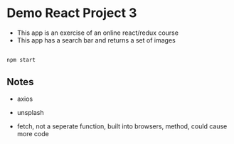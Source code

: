 # Demo React Project 3
- This app is an exercise of an online react/redux course
- This app has a search bar and returns a set of images

##
`npm start`

## Notes
- axios
- unsplash
 

- fetch, not a seperate function, built into browsers, method, could cause more code